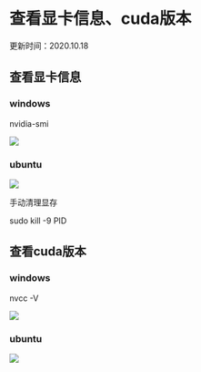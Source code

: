 # 查看显卡信息、cuda版本
更新时间：2020.10.18
## 查看显卡信息
### windows
nvidia-smi

![](https://github.com/InchSoup/-/blob/main/1.%20%E6%9F%A5%E7%9C%8B%E6%98%BE%E5%8D%A1%E4%BF%A1%E6%81%AF%E3%80%81cuda%E7%89%88%E6%9C%AC/src/win_nvidia.png)

### ubuntu

![](https://github.com/InchSoup/-/blob/main/1.%20%E6%9F%A5%E7%9C%8B%E6%98%BE%E5%8D%A1%E4%BF%A1%E6%81%AF%E3%80%81cuda%E7%89%88%E6%9C%AC/src/ubuntu_nvidia.png)

手动清理显存

sudo kill -9 PID

## 查看cuda版本
### windows
nvcc -V

![](https://github.com/InchSoup/-/blob/main/1.%20%E6%9F%A5%E7%9C%8B%E6%98%BE%E5%8D%A1%E4%BF%A1%E6%81%AF%E3%80%81cuda%E7%89%88%E6%9C%AC/src/win_cuda.png)

### ubuntu

![](https://github.com/InchSoup/-/blob/main/1.%20%E6%9F%A5%E7%9C%8B%E6%98%BE%E5%8D%A1%E4%BF%A1%E6%81%AF%E3%80%81cuda%E7%89%88%E6%9C%AC/src/ubuntu_cuda.png)





